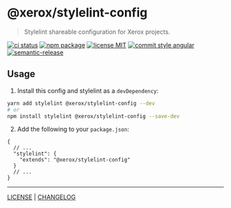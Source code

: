 # @xerox/stylelint-config

> Stylelint shareable configuration for Xerox projects.

[![ci status][ci-badge]][ci-link]
[![npm package][npm-badge]][npm-link]
[![license MIT][license-badge]][license-link]
[![commit style angular][commit-style-badge]][commit-style-link]
[![semantic-release][semantic-release-badge]][semantic-release-link]

## Usage
1. Install this config and stylelint as a `devDependency`:
```bash
yarn add stylelint @xerox/stylelint-config --dev
# or
npm install stylelint @xerox/stylelint-config --save-dev
```
2. Add the following to your `package.json`:
```jsonc
{
  // ...
  "stylelint": {
    "extends": "@xerox/stylelint-config"
  }
  // ...
}
```

---
[LICENSE][license-link] | [CHANGELOG][changelog-link]

[license-link]: ../../LICENSE
[changelog-link]: ./CHANGELOG.md

[ci-badge]: https://flat.badgen.net/github/checks/xeroxinteractive/config/release?label=ci
[ci-link]: https://github.com/xeroxinteractive/config/actions?query=branch%3Arelease

[npm-badge]: https://flat.badgen.net/npm/v/@xerox/stylelint-config?color=cyan
[npm-link]: https://www.npmjs.com/package/@xerox/stylelint-config

[license-badge]: https://flat.badgen.net/badge/license/MIT

[commit-style-badge]: https://flat.badgen.net/badge/commit%20style/angular/purple
[commit-style-link]: https://github.com/angular/angular.js/blob/master/DEVELOPERS.md#-git-commit-guidelines

[semantic-release-badge]: https://flat.badgen.net/badge/%20%20%F0%9F%93%A6%F0%9F%9A%80/semantic%20release/e10079
[semantic-release-link]: https://github.com/semantic-release/semantic-release
